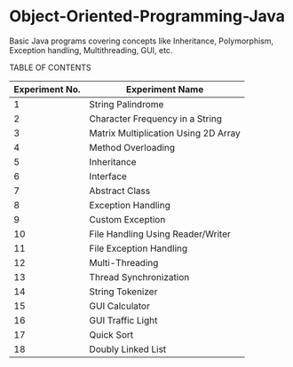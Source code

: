 # Object-Oriented-Programming-Java
Basic Java programs covering concepts like Inheritance, Polymorphism, Exception handling, Multithreading, GUI, etc.

TABLE OF CONTENTS

| Experiment No. | Experiment Name                           |
|----------------|-------------------------------------------|
| 1              | String Palindrome                         |
| 2              | Character Frequency in a String           |
| 3              | Matrix Multiplication Using 2D Array      |
| 4              | Method Overloading                        |
| 5              | Inheritance                               |
| 6              | Interface                                 |
| 7              | Abstract Class                            |
| 8              | Exception Handling                        |
| 9              | Custom Exception                          |
| 10             | File Handling Using Reader/Writer         |
| 11             | File Exception Handling                   |
| 12             | Multi-Threading                           |
| 13             | Thread Synchronization                    |
| 14             | String Tokenizer                          |
| 15             | GUI Calculator                            |
| 16             | GUI Traffic Light                         |
| 17             | Quick Sort                                |
| 18             | Doubly Linked List                        |
